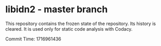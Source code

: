 # libidn2 - master branch

This repository contains the frozen state of the repository.
Its history is cleared. It is used only for static code
analysis with Codacy.

Commit Time: 1716961436
